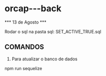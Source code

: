 # orcap---back

*** 13 de Agosto ***

Rodar o sql na pasta sql:
SET_ACTIVE_TRUE.sql

## COMANDOS

1. Para atualizar o banco de dados

npm run sequelize